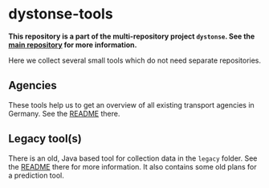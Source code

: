 # dystonse-tools

**This repository is a part of the multi-repository project `dystonse`. See the [main repository](https://github.com/lenaschimmel/dystonse) for more information.**

Here we collect several small tools which do not need separate repositories.

## Agencies
These tools help us to get an overview of all existing transport agencies in Germany. See the [README](agencies/README.md) there.

## Legacy tool(s)
There is an old, Java based tool for collection data in the `legacy` folder. See the [README](legacy/README.md) there for more information. It also contains some old plans for a prediction tool.